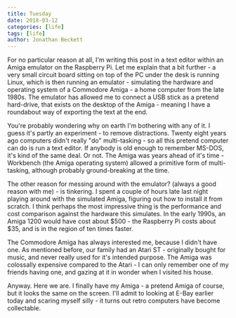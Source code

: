 ```yaml
---
title: Tuesday
date: 2018-03-12
categories: [life]
tags: [life]
author: Jonathan Beckett
---
```


For no particular reason at all, I'm writing this post in a text editor within an Amiga emulator on the Raspberry Pi. Let me explain that a bit further - a very small circuit board sitting on top of the PC under the desk is running Linux, which is then running an emulator - simulating the hardware and operating system of a Commodore Amiga - a home computer from the late 1980s. The emulator has allowed me to connect a USB stick as a pretend hard-drive, that exists on the desktop of the Amiga - meaning I have a roundabout way of exporting the text at the end.

You're probably wondering why on earth I'm bothering with any of it. I guess it's partly an experiment - to remove distractions. Twenty eight years ago computers didn't really "do" multi-tasking - so all this pretend computer can do is run a text editor. If anybody is old enough to remember MS-DOS, it's kind of the same deal. Or not. The Amiga was years ahead of it's time - Workbench (the Amiga operating system) allowed a primitive form of multi-tasking, although probably ground-breaking at the time.

The other reason for messing around with the emulator? (always a good reason with me) - is tinkering. I spent a couple of hours late last night playing around with the simulated Amiga, figuring out how to install it from scratch. I think perhaps the most impressive thing is the performance and cost comparison against the hardware this simulates. In the early 1990s, an Amiga 1200 would have cost about $500 - the Raspberry Pi costs about $35, and is in the region of ten times faster.

The Commodore Amiga has always interested me, because I didn't have one. As mentioned before, our family had an Atari ST - originally bought for music, and never really used for it's intended purpose. The Amiga was colossally expensive compared to the Atari - I can only remember one of my friends having one, and gazing at it in wonder when I visited his house.

Anyway. Here we are. I finally have my Amiga - a pretend Amiga of course, but it looks the same on the screen. I'll admit to looking at E-Bay earlier today and scaring myself silly - it turns out retro computers have become collectable.